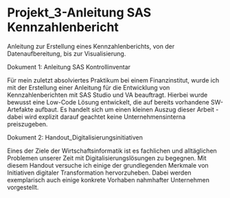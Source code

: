# Projekt\_3-Anleitung SAS Kennzahlenbericht

Anleitung zur Erstellung eines Kennzahlenberichts, von der Datenaufbereitung, bis zur Visualisierung.


Dokument 1: Anleitung SAS Kontrollinventar

Für mein zuletzt absolviertes Praktikum bei einem Finanzinstitut, wurde ich mit der Erstellung einer Anleitung für die Entwicklung von Kennzahlenberichten mit SAS Studio und VA beauftragt. Hierbei wurde bewusst eine Low-Code Lösung entwickelt, die auf bereits vorhandene SW-Artefakte aufbaut. 
Es handelt sich um einen kleinen Auszug dieser Arbeit - dabei wird explizit darauf geachtet keine Unternehmensinterna preiszugeben. 

Dokument 2: Handout_Digitalisierungsinitiativen

Eines der Ziele der Wirtschaftsinformatik ist es fachlichen und alltäglichen Problemen unserer Zeit mit Digitalisierungslösungen zu begegnen. Mit diesem Handout versuche ich einige der grundlegenden Merkmale von Initiativen digitaler Transformation hervorzuheben. Dabei werden exemplarisch auch einige konkrete Vorhaben nahmhafter Unternehmen vorgestellt. 
